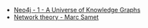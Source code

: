 - [Neo4j - 1 - A Universe of Knowledge Graphs](https://youtu.be/Ei-pYtYS6UY?si=2y-HfYzj_cA6XLz7)
- [Network theory - Marc Samet](https://youtu.be/eM1KaaTez0A?si=qVO7nAeapr_56U46)